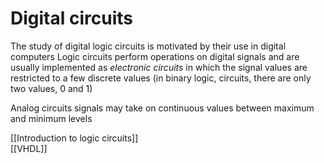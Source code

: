 # Digital circuits
The study of digital logic circuits is motivated by their use in digital computers
Logic circuits perform operations on digital signals and are usually implemented as *electronic circuits* in which the signal values are restricted to a few discrete values (in binary logic, circuits, there are only two values, 0 and 1)

Analog circuits signals may take on continuous values between maximum and minimum levels


[[Introduction to logic circuits]]<br>
[[VHDL]]
